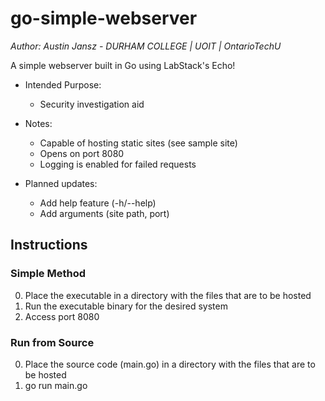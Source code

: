 # go-simple-webserver

*Author: Austin Jansz - DURHAM COLLEGE | UOIT | OntarioTechU*

A simple webserver built in Go using LabStack's Echo!

- Intended Purpose:
    - Security investigation aid

- Notes:
    - Capable of hosting static sites (see sample site)
    - Opens on port 8080
    - Logging is enabled for failed requests

- Planned updates:
    - Add help feature (-h/--help)
    - Add arguments (site path, port)

## Instructions

### Simple Method

0. Place the executable in a directory with the files that are to be hosted
1. Run the executable binary for the desired system
2. Access port 8080

### Run from Source

0. Place the source code (main.go) in a directory with the files that are to be hosted
1. go run main.go
